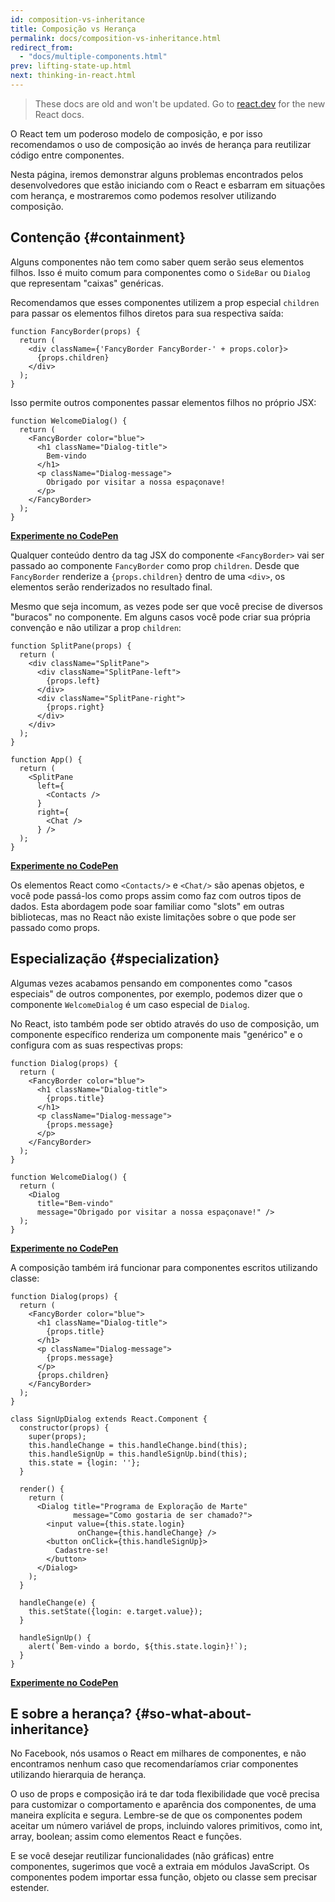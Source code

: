 ```yaml
---
id: composition-vs-inheritance
title: Composição vs Herança
permalink: docs/composition-vs-inheritance.html
redirect_from:
  - "docs/multiple-components.html"
prev: lifting-state-up.html
next: thinking-in-react.html
---
```


<div class="scary">

> These docs are old and won't be updated. Go to [react.dev](https://react.dev/) for the new React docs.

</div>

O React tem um poderoso modelo de composição, e por isso recomendamos o uso de composição ao invés de herança para reutilizar código entre componentes.

Nesta página, iremos demonstrar alguns problemas encontrados pelos desenvolvedores que estão iniciando com o React e esbarram em situações com herança, e mostraremos como podemos resolver utilizando composição.

## Contenção {#containment}

Alguns componentes não tem como saber quem serão seus elementos filhos. Isso é muito comum para componentes como o `SideBar` ou `Dialog` que representam "caixas" genéricas.

Recomendamos que esses componentes utilizem a prop especial `children` para passar os elementos filhos diretos para sua respectiva saída:
```js{4}
function FancyBorder(props) {
  return (
    <div className={'FancyBorder FancyBorder-' + props.color}>
      {props.children}
    </div>
  );
}
```

Isso permite outros componentes passar elementos filhos no próprio JSX:
```js{4-9}
function WelcomeDialog() {
  return (
    <FancyBorder color="blue">
      <h1 className="Dialog-title">
        Bem-vindo
      </h1>
      <p className="Dialog-message">
        Obrigado por visitar a nossa espaçonave!
      </p>
    </FancyBorder>
  );
}
```

[**Experimente no CodePen**](https://codepen.io/gaearon/pen/ozqNOV?editors=0010)

Qualquer conteúdo dentro da tag JSX do componente `<FancyBorder>` vai ser passado ao componente `FancyBorder` como prop `children`. Desde que `FancyBorder` renderize a `{props.children}` dentro de uma `<div>`, os elementos serão renderizados no resultado final.

Mesmo que seja incomum, as vezes pode ser que você precise de diversos "buracos" no componente. Em alguns casos você pode criar sua própria convenção e não utilizar a prop `children`:

```js{5,8,18,21}
function SplitPane(props) {
  return (
    <div className="SplitPane">
      <div className="SplitPane-left">
        {props.left}
      </div>
      <div className="SplitPane-right">
        {props.right}
      </div>
    </div>
  );
}

function App() {
  return (
    <SplitPane
      left={
        <Contacts />
      }
      right={
        <Chat />
      } />
  );
}
```

[**Experimente no CodePen**](https://codepen.io/gaearon/pen/gwZOJp?editors=0010)

Os elementos React como `<Contacts/>` e `<Chat/>` são apenas objetos, e você pode passá-los como props assim como faz com outros tipos de dados. Esta abordagem pode soar familiar como "slots" em outras bibliotecas, mas no React não existe limitações sobre o que pode ser passado como props.

## Especialização {#specialization}

Algumas vezes acabamos pensando em componentes como "casos especiais" de outros componentes, por exemplo, podemos dizer que o componente `WelcomeDialog` é um caso especial de `Dialog`. 

No React, isto também pode ser obtido através do uso de composição, um componente específico renderiza um componente mais "genérico" e o configura com as suas respectivas props:
 

```js{5,8,16-18}
function Dialog(props) {
  return (
    <FancyBorder color="blue">
      <h1 className="Dialog-title">
        {props.title}
      </h1>
      <p className="Dialog-message">
        {props.message}
      </p>
    </FancyBorder>
  );
}

function WelcomeDialog() {
  return (
    <Dialog
      title="Bem-vindo"
      message="Obrigado por visitar a nossa espaçonave!" />
  );
}
```

[**Experimente no CodePen**](https://codepen.io/gaearon/pen/kkEaOZ?editors=0010)

A composição também irá funcionar para componentes escritos utilizando classe:

```js{10,27-31}
function Dialog(props) {
  return (
    <FancyBorder color="blue">
      <h1 className="Dialog-title">
        {props.title}
      </h1>
      <p className="Dialog-message">
        {props.message}
      </p>
      {props.children}
    </FancyBorder>
  );
}

class SignUpDialog extends React.Component {
  constructor(props) {
    super(props);
    this.handleChange = this.handleChange.bind(this);
    this.handleSignUp = this.handleSignUp.bind(this);
    this.state = {login: ''};
  }

  render() {
    return (
      <Dialog title="Programa de Exploração de Marte"
              message="Como gostaria de ser chamado?">
        <input value={this.state.login}
               onChange={this.handleChange} />
        <button onClick={this.handleSignUp}>
          Cadastre-se!
        </button>
      </Dialog>
    );
  }

  handleChange(e) {
    this.setState({login: e.target.value});
  }

  handleSignUp() {
    alert(`Bem-vindo a bordo, ${this.state.login}!`);
  }
}
```

[**Experimente no CodePen**](https://codepen.io/gaearon/pen/gwZbYa?editors=0010)

## E sobre a herança? {#so-what-about-inheritance}

No Facebook, nós usamos o React em milhares de componentes, e não encontramos nenhum caso que recomendaríamos criar componentes utilizando hierarquia de herança.

O uso de props e composição irá te dar toda flexibilidade que você precisa para customizar o comportamento e aparência dos componentes, de uma maneira explícita e segura. Lembre-se de que os componentes podem aceitar um número variável de props, incluindo valores primitivos, como int, array, boolean; assim como elementos React e funções.

E se você desejar reutilizar funcionalidades (não gráficas) entre componentes, sugerimos que você a extraia em módulos JavaScript. Os componentes podem importar essa função, objeto ou classe sem precisar estender.
